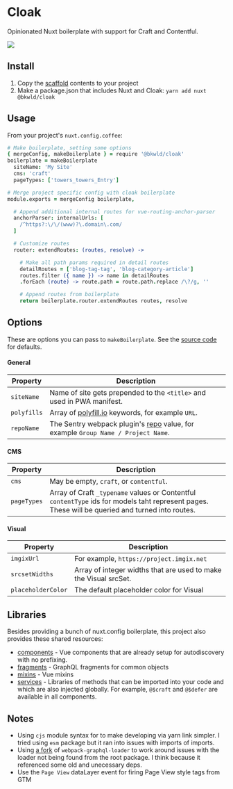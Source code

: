 # Cloak

Opinionated Nuxt boilerplate with support for Craft and Contentful.

![](https://slack-imgs.com/?c=1&o1=ro&url=https%3A%2F%2Fmedia4.giphy.com%2Fmedia%2Ffs616XzKDb6cyd7TMa%2Fgiphy-downsized.gif%3Fcid%3D6104955e248cc15d4c2aeca08bb88c9fb520d40e9552a715%26rid%3Dgiphy-downsized.gif)

## Install

1. Copy the [scaffold](./scaffold) contents to your project
2. Make a package.json that includes Nuxt and Cloak: `yarn add nuxt @bkwld/cloak`

## Usage

From your project's `nuxt.config.coffee`:

```coffee
# Make boilerplate, setting some options
{ mergeConfig, makeBoilerplate } = require '@bkwld/cloak'
boilerplate = makeBoilerplate
  siteName: 'My Site'
  cms: 'craft'
  pageTypes: ['towers_towers_Entry']

# Merge project specific config with cloak boilerplate
module.exports = mergeConfig boilerplate,

  # Append additional internal routes for vue-routing-anchor-parser
  anchorParser: internalUrls: [
    /^https?:\/\/(www)?\.domain\.com/
  ]

  # Customize routes
  router: extendRoutes: (routes, resolve) ->

    # Make all path params required in detail routes
    detailRoutes = ['blog-tag-tag', 'blog-category-article']
    routes.filter ({ name }) -> name in detailRoutes
    .forEach (route) -> route.path = route.path.replace /\?/g, ''

    # Append routes from boilerplate
    return boilerplate.router.extendRoutes routes, resolve
```

## Options

These are options you can pass to `makeBoilerplate`.  See the [source code](config/boilerplate.coffee) for defaults.

#### General

| Property | Description |
| -------- | ----------- |
| `siteName` | Name of site gets prepended to the `<title>` and used in PWA manifest. |
| `polyfills` | Array of [polyfill.io](https://polyfill.io/) keywords, for example `URL`. |
| `repoName` | The Sentry webpack plugin's [repo](https://github.com/getsentry/sentry-webpack-plugin#optionssetcommits) value, for example `Group Name / Project Name`. |

#### CMS

| Property | Description |
| -------- | ----------- |
| `cms` | May be empty, `craft`, or `contentful`. |
| `pageTypes` | Array of Craft `_typename` values or Contentful `contentType` ids for models taht represent pages. These will be queried and turned into routes. |

#### Visual

| Property | Description |
| -------- | ----------- |
| `imgixUrl` | For example, `https://project.imgix.net` |
| `srcsetWidths` | Array of integer widths that are used to make the Visual srcSet. |
| `placeholderColor` | The default placeholder color for Visual |

## Libraries

Besides providing a bunch of nuxt.config boilerplate, this project also provides these shared resources:

- [components](./components) - Vue components that are already setup for autodiscovery with no prefixing.
- [fragments](./fragments) - GraphQL fragments for common objects
- [mixins](./mixins) - Vue mixins
- [services](./services) - Libraries of methods that can be imported into your code and which are also injected globally.  For example, `@$craft` and `@$defer` are available in all components.

## Notes

- Using `cjs` module syntax for to make developing via yarn link simpler.  I tried using `esm` package but it ran into issues with imports of imports.
- Using [a fork](https://github.com/samsarahq/graphql-loader/pull/36) of `webpack-graphql-loader` to work around issues with the loader not being found from the root package. I think because it referenced some old and unecessary deps.
- Use the `Page View` dataLayer event for firing Page View style tags from GTM
